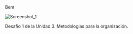 Bem 

![Screenshot_1](https://github.com/user-attachments/assets/83c05505-ab7f-44ff-b970-53b6763fee76)

Desafio 1 de la Unidad 3. Metodologias para la organización. 
